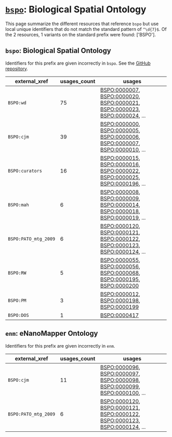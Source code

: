 # [`bspo`](https://bioregistry.io/bspo): Biological Spatial Ontology

This page summarize the different resources that reference `bspo`
but use local unique identifiers that do not match the standard pattern of
`^\d{7}$`. Of the 2 resources,
1 variants on the standard prefix were found: ['BSPO'].

## `bspo`: Biological Spatial Ontology

Identifiers for this prefix are given incorrectly in `bspo`. See the [GitHub repository](https://github.com/obophenotype/biological-spatial-ontology).

| external_xref        |   usages_count | usages                                                                                                                                                                                                                                                                                                               |
|----------------------|----------------|----------------------------------------------------------------------------------------------------------------------------------------------------------------------------------------------------------------------------------------------------------------------------------------------------------------------|
| `BSPO:wd`            |             75 | [BSPO:0000007](http://purl.obolibrary.org/obo/BSPO_0000007), [BSPO:0000020](http://purl.obolibrary.org/obo/BSPO_0000020), [BSPO:0000021](http://purl.obolibrary.org/obo/BSPO_0000021), [BSPO:0000023](http://purl.obolibrary.org/obo/BSPO_0000023), [BSPO:0000024](http://purl.obolibrary.org/obo/BSPO_0000024), ... |
| `BSPO:cjm`           |             39 | [BSPO:0000000](http://purl.obolibrary.org/obo/BSPO_0000000), [BSPO:0000005](http://purl.obolibrary.org/obo/BSPO_0000005), [BSPO:0000006](http://purl.obolibrary.org/obo/BSPO_0000006), [BSPO:0000007](http://purl.obolibrary.org/obo/BSPO_0000007), [BSPO:0000010](http://purl.obolibrary.org/obo/BSPO_0000010), ... |
| `BSPO:curators`      |             16 | [BSPO:0000015](http://purl.obolibrary.org/obo/BSPO_0000015), [BSPO:0000016](http://purl.obolibrary.org/obo/BSPO_0000016), [BSPO:0000022](http://purl.obolibrary.org/obo/BSPO_0000022), [BSPO:0000025](http://purl.obolibrary.org/obo/BSPO_0000025), [BSPO:0000196](http://purl.obolibrary.org/obo/BSPO_0000196), ... |
| `BSPO:mah`           |              6 | [BSPO:0000008](http://purl.obolibrary.org/obo/BSPO_0000008), [BSPO:0000009](http://purl.obolibrary.org/obo/BSPO_0000009), [BSPO:0000014](http://purl.obolibrary.org/obo/BSPO_0000014), [BSPO:0000018](http://purl.obolibrary.org/obo/BSPO_0000018), [BSPO:0000019](http://purl.obolibrary.org/obo/BSPO_0000019), ... |
| `BSPO:PATO_mtg_2009` |              6 | [BSPO:0000120](http://purl.obolibrary.org/obo/BSPO_0000120), [BSPO:0000121](http://purl.obolibrary.org/obo/BSPO_0000121), [BSPO:0000122](http://purl.obolibrary.org/obo/BSPO_0000122), [BSPO:0000123](http://purl.obolibrary.org/obo/BSPO_0000123), [BSPO:0000124](http://purl.obolibrary.org/obo/BSPO_0000124), ... |
| `BSPO:RW`            |              5 | [BSPO:0000055](http://purl.obolibrary.org/obo/BSPO_0000055), [BSPO:0000056](http://purl.obolibrary.org/obo/BSPO_0000056), [BSPO:0000068](http://purl.obolibrary.org/obo/BSPO_0000068), [BSPO:0000195](http://purl.obolibrary.org/obo/BSPO_0000195), [BSPO:0000200](http://purl.obolibrary.org/obo/BSPO_0000200)      |
| `BSPO:PM`            |              3 | [BSPO:0000012](http://purl.obolibrary.org/obo/BSPO_0000012), [BSPO:0000198](http://purl.obolibrary.org/obo/BSPO_0000198), [BSPO:0000199](http://purl.obolibrary.org/obo/BSPO_0000199)                                                                                                                                |
| `BSPO:DOS`           |              1 | [BSPO:0000417](http://purl.obolibrary.org/obo/BSPO_0000417)                                                                                                                                                                                                                                                          |

## `enm`: eNanoMapper Ontology

Identifiers for this prefix are given incorrectly in `enm`.

| external_xref        |   usages_count | usages                                                                                                                                                                                                                                                                                                               |
|----------------------|----------------|----------------------------------------------------------------------------------------------------------------------------------------------------------------------------------------------------------------------------------------------------------------------------------------------------------------------|
| `BSPO:cjm`           |             11 | [BSPO:0000096](http://purl.obolibrary.org/obo/BSPO_0000096), [BSPO:0000097](http://purl.obolibrary.org/obo/BSPO_0000097), [BSPO:0000098](http://purl.obolibrary.org/obo/BSPO_0000098), [BSPO:0000099](http://purl.obolibrary.org/obo/BSPO_0000099), [BSPO:0000100](http://purl.obolibrary.org/obo/BSPO_0000100), ... |
| `BSPO:PATO_mtg_2009` |              6 | [BSPO:0000120](http://purl.obolibrary.org/obo/BSPO_0000120), [BSPO:0000121](http://purl.obolibrary.org/obo/BSPO_0000121), [BSPO:0000122](http://purl.obolibrary.org/obo/BSPO_0000122), [BSPO:0000123](http://purl.obolibrary.org/obo/BSPO_0000123), [BSPO:0000124](http://purl.obolibrary.org/obo/BSPO_0000124), ... |

